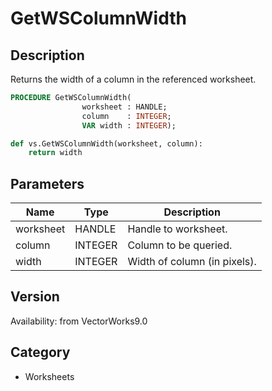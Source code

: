 # GetWSColumnWidth

## Description
Returns the width of a column in the referenced worksheet.

```pascal
PROCEDURE GetWSColumnWidth(
				worksheet : HANDLE;
				column    : INTEGER;
				VAR width : INTEGER);
```

```python
def vs.GetWSColumnWidth(worksheet, column):
    return width
```

## Parameters
|Name|Type|Description|
|---|---|---|
|worksheet|HANDLE|Handle to worksheet.|
|column|INTEGER|Column to be queried.|
|width|INTEGER|Width of column (in pixels).|

## Version
Availability: from VectorWorks9.0

## Category
* Worksheets

